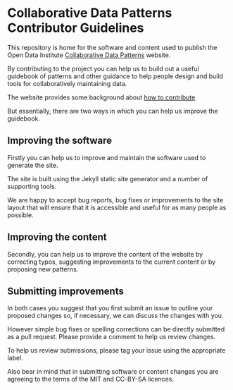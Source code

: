 # Collaborative Data Patterns Contributor Guidelines

This repository is home for the software and content used to publish the 
Open Data Institute [Collaborative Data Patterns](https://collaborative-data.theodi.org/) 
website. 

By contributing to the project you can help us to build out a useful 
guidebook of patterns and other guidance to help people design and build tools 
for collaboratively maintaining data.

The website provides some background about [how to contribute](https://collaborative-data.theodi.org/contribute/)

But essentially, there are two ways in which you can help us improve the guidebook. 

## Improving the software

Firstly you can help us to improve and maintain the software used to generate the site.

The site is built using the Jekyll static site generator and a number of supporting 
tools.

We are happy to accept bug reports, bug fixes or improvements to the site layout 
that will ensure that it is accessible and useful for as many people as possible.

## Improving the content

Secondly, you can help us to improve the content of the website by correcting 
typos, suggesting improvements to the current content or by proposing new 
patterns.

## Submitting improvements

In both cases you suggest that you first submit an issue to outline your proposed 
changes so, if necessary, we can discuss the changes with you.

However simple bug fixes or spelling corrections can be directly submitted as a 
pull request. Please provide a comment to help us review changes.

To help us review submissions, please tag your issue using the appropriate label.

Also bear in mind that in submitting software or content changes you are agreeing 
to the terms of the MIT and CC-BY-SA licences.



